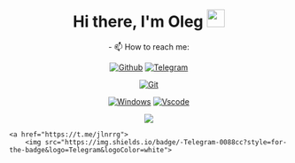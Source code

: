 <h1 align="center">Hi there, I'm <a target="_blank">Oleg</a> 
<img src="https://github.com/blackcater/blackcater/raw/main/images/Hi.gif" height="32"/></h1>

<div align="center">
- 📫 How to reach me: 
</div>

<div align="center">
  
[![Github](https://img.shields.io/badge/github-20232A?style=for-the-badge&logo=github)](https://github.com/OlegPark)
[![Telegram](https://img.shields.io/badge/-Telegram-0088cc?style=for-the-badge&logo=Telegram&logoColor=white)](https://t.me/Oleg_Park)

</div>

<div align="center">

[![Git](https://img.shields.io/badge/git-20232A?style=for-the-badge&logo=git)](https://github.com/OlegPark)



</div>

<div align="center">
  
[![Windows](https://img.shields.io/badge/Windows-20232A?style=for-the-badge&logo=windows)](https://github.com/OlegPark)
[![Vscode](https://img.shields.io/badge/Vscode-20232A?style=for-the-badge&logo=visualstudio)](https://github.com/OlegPark)

</div>

<div align="center">

[![](https://github-readme-stats.vercel.app/api/top-langs/?username=OlegPark&theme=highcontrast&langs_count=20&layout=compact)](https://github.com/OlegPark)

</div>


    <a href="https://t.me/jlnrrg">
        <img src="https://img.shields.io/badge/-Telegram-0088cc?style=for-the-badge&logo=Telegram&logoColor=white">

